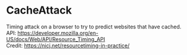 # CacheAttack
Timing attack on a browser to try to predict websites that have cached.  
API: https://developer.mozilla.org/en-US/docs/Web/API/Resource_Timing_API  
Credit: https://nicj.net/resourcetiming-in-practice/
